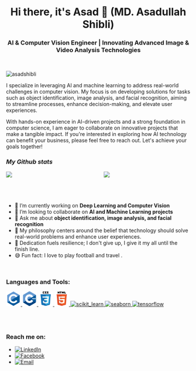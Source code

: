 ## <h1 align="center">Hi there, it's Asad 👋 (MD. Asadullah Shibli)</h1>
#### <h3 align="center">AI & Computer Vision Engineer | Innovating Advanced Image & Video Analysis Technologies</h3>


<br/>

<p align="left"> <img src="https://komarev.com/ghpvc/?username=asadshibli&label=Profile%20views&color=0e75b6&style=flat" alt="asadshibli" /> </p>



<p align="left">
I specialize in leveraging AI and machine learning to address real-world challenges in computer vision. My focus is on developing solutions for tasks such as object identification, image analysis, and facial recognition, aiming to streamline processes, enhance decision-making, and elevate user experiences.

With hands-on experience in AI-driven projects and a strong foundation in computer science, I am eager to collaborate on innovative projects that make a tangible impact. If you're interested in exploring how AI technology can benefit your business, please feel free to reach out. Let's achieve your goals together!
</p>

### *My Github stats*
<div style="display: flex; flex-wrap: wrap; justify-content: space-between;">
    <img align='left' width=47% src="https://github-readme-stats.vercel.app/api?username=AsadShibli&show_icons=true&theme=tokyonight" style="max-width: 100%; margin-bottom: 20px;">
    <img  width=47% src="https://github-readme-stats.vercel.app/api/top-langs/?username=AsadShibli&layout=compact" style="max-width: 100%; margin-bottom: 20px;">
</div>




<br/>
<br/>

- 🔭 I’m currently working on **Deep Learning and Computer Vision**
- 👯 I’m looking to collaborate on **AI and Machine Learning projects**
- 💬 Ask me about **object identification, image analysis, and facial recognition**
- 🌱  My philosophy centers around the belief that technology should solve real-world problems and enhance user experiences.
- 🚀 Dedication fuels resilience; I don't give up, I give it my all until the finish line.
- 😅 Fun fact: I love to play football and travel . 


<br/>
<h3 align="left">Languages and Tools:</h3>
<p align="left"> <a href="https://www.cprogramming.com/" target="_blank" rel="noreferrer"> <img src="https://raw.githubusercontent.com/devicons/devicon/master/icons/c/c-original.svg" alt="c" width="40" height="40"/> </a> <a href="https://www.cplusplus.com/" target="_blank" rel="noreferrer">
  <img src="https://raw.githubusercontent.com/devicons/devicon/master/icons/cplusplus/cplusplus-original.svg" alt="cplusplus" width="40" height="40"/>
</a>
<a href="https://www.w3schools.com/css/" target="_blank" rel="noreferrer"> <img src="https://raw.githubusercontent.com/devicons/devicon/master/icons/css3/css3-original-wordmark.svg" alt="css3" width="40" height="40"/> </a><a href="https://www.w3.org/html/" target="_blank" rel="noreferrer"> <img src="https://raw.githubusercontent.com/devicons/devicon/master/icons/html5/html5-original-wordmark.svg" alt="html5" width="40" height="40"/> </a> 
 <a href="https://scikit-learn.org/" target="_blank" rel="noreferrer"> <img src="https://upload.wikimedia.org/wikipedia/commons/0/05/Scikit_learn_logo_small.svg" alt="scikit_learn" width="40" height="40"/> </a> <a href="https://seaborn.pydata.org/" target="_blank" rel="noreferrer"> <img src="https://seaborn.pydata.org/_images/logo-mark-lightbg.svg" alt="seaborn" width="40" height="40"/> </a> <a href="https://www.tensorflow.org" target="_blank" rel="noreferrer"> <img src="https://www.vectorlogo.zone/logos/tensorflow/tensorflow-icon.svg" alt="tensorflow" width="40" height="40"/> </a> </p>


<br/>

<br/>

### Reach me on:
- [![LinkedIn](https://img.shields.io/badge/LinkedIn-Connect-blue.svg?style=flat-square&logo=linkedin)](https://www.linkedin.com/in/md-asadullah-shibli-071543258/)
- [![Facebook](https://img.shields.io/badge/Facebook-Follow-blue.svg?style=flat-square&logo=facebook)](https://www.facebook.com/profile.php?id=100076791827321/)
- [![Email](https://img.shields.io/badge/Email-Contact-blue.svg?style=flat-square&logo=gmail)](mailto:mdasadullahshibli@gmail.com)

